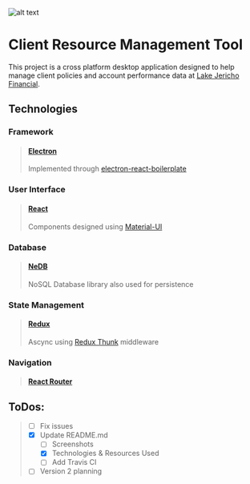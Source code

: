 ![alt text](http://lakejericho.com/wp-content/uploads/2014/11/cropped-LakeJericho-Logo-FINAL01-01-CMYK1.jpg)
#   Client Resource Management Tool
This project is a cross platform desktop application designed to help manage client policies and account performance data at [Lake Jericho Financial](http://lakejericho.com/ "Lake Jericho Homepage").

Technologies
-----
### Framework
>#### [Electron](https://electronjs.org/)
>Implemented through  [electron-react-boilerplate](https://github.com/chentsulin/electron-react-boilerplate)

### User Interface
>#### [React](https://reactjs.org/)
>Components designed using [Material-UI](https://github.com/mui-org/material-ui)

### Database
>#### [NeDB](https://github.com/louischatriot/nedb)
> NoSQL Database library also used for persistence

### State Management
>#### [Redux](https://github.com/reactjs/redux)
>Ascync using [Redux Thunk](https://github.com/gaearon/redux-thunk) middleware

### Navigation
>#### [React Router](https://github.com/reactjs/react-router)

ToDos:
-----
>- [ ] Fix issues
>- [x] Update README.md
>	- [ ] Screenshots
>	- [x] Technologies & Resources Used
>	- [ ] Add Travis CI
>- [ ] Version 2 planning
